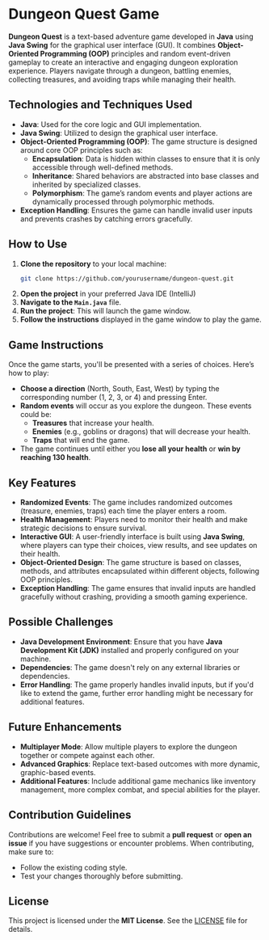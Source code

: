 # Dungeon Quest Game

**Dungeon Quest** is a text-based adventure game developed in **Java** using **Java Swing** for the graphical user interface (GUI). It combines **Object-Oriented Programming (OOP)** principles and random event-driven gameplay to create an interactive and engaging dungeon exploration experience. Players navigate through a dungeon, battling enemies, collecting treasures, and avoiding traps while managing their health.

## Technologies and Techniques Used

- **Java**: Used for the core logic and GUI implementation.
- **Java Swing**: Utilized to design the graphical user interface.
- **Object-Oriented Programming (OOP)**: The game structure is designed around core OOP principles such as:
  - **Encapsulation**: Data is hidden within classes to ensure that it is only accessible through well-defined methods.
  - **Inheritance**: Shared behaviors are abstracted into base classes and inherited by specialized classes.
  - **Polymorphism**: The game’s random events and player actions are dynamically processed through polymorphic methods.
- **Exception Handling**: Ensures the game can handle invalid user inputs and prevents crashes by catching errors gracefully.
  
## How to Use

1. **Clone the repository** to your local machine:
   ```bash
   git clone https://github.com/yourusername/dungeon-quest.git
2. **Open the project** in your preferred Java IDE (IntelliJ)
3. **Navigate to the `Main.java`** file.
4. **Run the project**: This will launch the game window.
5. **Follow the instructions** displayed in the game window to play the game.

## Game Instructions

Once the game starts, you'll be presented with a series of choices. Here’s how to play:

- **Choose a direction** (North, South, East, West) by typing the corresponding number (1, 2, 3, or 4) and pressing Enter.
- **Random events** will occur as you explore the dungeon. These events could be:
  - **Treasures** that increase your health.
  - **Enemies** (e.g., goblins or dragons) that will decrease your health.
  - **Traps** that will end the game.
- The game continues until either you **lose all your health** or **win by reaching 130 health**.

## Key Features

- **Randomized Events**: The game includes randomized outcomes (treasure, enemies, traps) each time the player enters a room.
- **Health Management**: Players need to monitor their health and make strategic decisions to ensure survival.
- **Interactive GUI**: A user-friendly interface is built using **Java Swing**, where players can type their choices, view results, and see updates on their health.
- **Object-Oriented Design**: The game structure is based on classes, methods, and attributes encapsulated within different objects, following OOP principles.
- **Exception Handling**: The game ensures that invalid inputs are handled gracefully without crashing, providing a smooth gaming experience.

## Possible Challenges

- **Java Development Environment**: Ensure that you have **Java Development Kit (JDK)** installed and properly configured on your machine.
- **Dependencies**: The game doesn't rely on any external libraries or dependencies.
- **Error Handling**: The game properly handles invalid inputs, but if you'd like to extend the game, further error handling might be necessary for additional features.

## Future Enhancements

- **Multiplayer Mode**: Allow multiple players to explore the dungeon together or compete against each other.
- **Advanced Graphics**: Replace text-based outcomes with more dynamic, graphic-based events.
- **Additional Features**: Include additional game mechanics like inventory management, more complex combat, and special abilities for the player.

## Contribution Guidelines

Contributions are welcome! Feel free to submit a **pull request** or **open an issue** if you have suggestions or encounter problems. When contributing, make sure to:
- Follow the existing coding style.
- Test your changes thoroughly before submitting.

## License

This project is licensed under the **MIT License**. See the [LICENSE](LICENSE) file for details.


